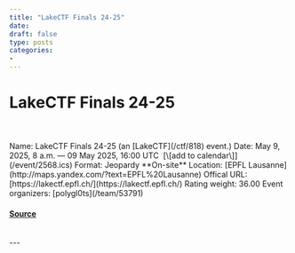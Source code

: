 ```yaml
---
title: "LakeCTF Finals 24-25"
date: 
draft: false
type: posts
categories: 
- 
---
```

# LakeCTF Finals 24-25

<br/>

<br/>
Name: LakeCTF Finals 24-25 (an [LakeCTF](/ctf/818) event.)  
Date: May 9, 2025, 8 a.m. — 09 May 2025, 16:00 UTC  [\[add to calendar\]](/event/2568.ics)  
Format: Jeopardy  
**On-site**  
Location: [EPFL Lausanne](http://maps.yandex.com/?text=EPFL%20Lausanne)  
Offical URL: [https://lakectf.epfl.ch/](https://lakectf.epfl.ch/)  
Rating weight: 36.00  
Event organizers: [polygl0ts](/team/53791)

#### [Source](https://ctftime.org/event/2568)

<br/>
---
